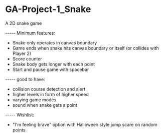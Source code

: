 # GA-Project-1_Snake
A 2D snake game

-*-*-*-*-
Minimum features:
- Snake only operates in canvas boundary
- Game ends when snake hits canvas boundary or itself (or collides with Player 2)
- Score counter
- Snake body gets longer with each point
- Start and pause game with spacebar 

-*-*-*-*-
good to have: 
- collision course detection and alert
- higher levels in form of higher speed
- varying game modes
- sound when snake gets a point 

-*-*-*-*-
Wishlist:
- "I'm feeling brave" option with Halloween style jump scare on random points